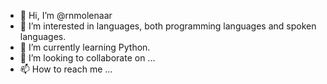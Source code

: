 - 👋 Hi, I’m @rnmolenaar
- 👀 I’m interested in languages, both programming languages and spoken languages.
- 🌱 I’m currently learning Python.
- 💞️ I’m looking to collaborate on ...
- 📫 How to reach me ...

<!---
rnmolenaar/rnmolenaar is a ✨ special ✨ repository because its `README.md` (this file) appears on your GitHub profile.
You can click the Preview link to take a look at your changes.
--->
